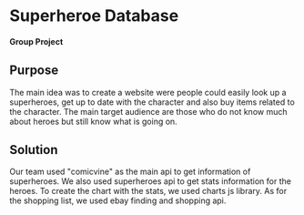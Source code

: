 # Superheroe Database 
#### Group Project


## Purpose
The main idea was to create a website were people could easily look up a superheroes, get up to date with the character and also buy items related to the character. The main target audience are those who do not know much about heroes but still know what is going on.

## Solution
Our team used "comicvine" as the main api to get information of superheroes. We also used superheroes api to get stats information for the heroes. To create the chart with the stats, we used charts js library. As for the shopping list, we used ebay finding and shopping api.
